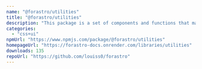 ```yaml
---
name: "@forastro/utilities"
title: "@forastro/utilities"
description: "This package is a set of components and functions that make things easier to accomplish with Astro.\r It's a library that has functions that are useful for conditional rendering and iteration.\r It has a link component which is useful"
categories:
  - "css+ui"
npmUrl: "https://www.npmjs.com/package/@forastro/utilities"
homepageUrl: "https://forastro-docs.onrender.com/libraries/utilities"
downloads: 135
repoUrl: "https://github.com/louiss0/forastro"
---
```

